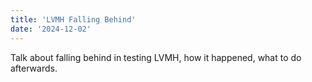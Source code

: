 ```yaml
---
title: 'LVMH Falling Behind'
date: '2024-12-02'
---
```


Talk about falling behind in testing LVMH, how it happened, what to do afterwards. 